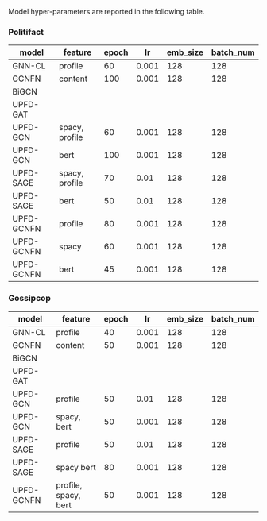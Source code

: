 Model hyper-parameters are reported in the following table.

### Politifact
| model   | feature | epoch  | lr | emb_size | batch_num  |
|-------|--------|--------|--------|-----------|-----------|
| GNN-CL  | profile  | 60  | 0.001 | 128 | 128  |
| GCNFN  | content  | 100  | 0.001 | 128 | 128  |
| BiGCN  |   |   |  |  |   |
| UPFD-GAT  |   |   |  |  |   |
| UPFD-GCN  | spacy, profile  | 60  | 0.001 | 128 | 128  |
| UPFD-GCN  | bert  | 100  | 0.001 | 128 | 128  |
| UPFD-SAGE  | spacy, profile  | 70  | 0.01 | 128 | 128  |
| UPFD-SAGE  | bert  | 50  | 0.01 | 128 | 128  |
| UPFD-GCNFN  | profile  | 80  | 0.001 | 128 | 128  |
| UPFD-GCNFN  | spacy  | 60  | 0.001 | 128 | 128  |
| UPFD-GCNFN  | bert  | 45  | 0.001 | 128 | 128  |

### Gossipcop
| model   | feature | epoch  | lr | emb_size | batch_num  |
|-------|--------|--------|--------|-----------|-----------|
| GNN-CL  | profile  | 40  | 0.001 | 128 | 128  |
| GCNFN  | content  | 50  | 0.001 | 128 | 128  |
| BiGCN  |   |   |  |  |   |
| UPFD-GAT  |   |   |  |  |   |
| UPFD-GCN  |profile  | 50  | 0.01 | 128 | 128  |
| UPFD-GCN  | spacy, bert  | 50  | 0.001 | 128 | 128  |
| UPFD-SAGE  | profile  | 50  | 0.01 | 128 | 128  |
| UPFD-SAGE  | spacy bert  | 80  | 0.001 | 128 | 128  |
| UPFD-GCNFN  | profile, spacy, bert  | 50  | 0.001 | 128 | 128  |
